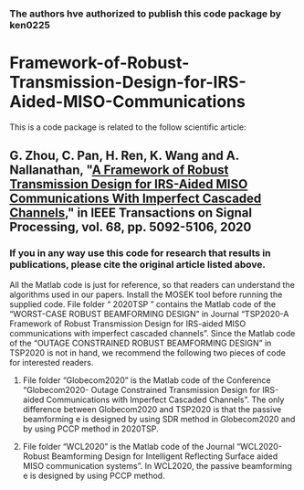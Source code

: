 ### The authors hve authorized to publish this code package by ken0225

# Framework-of-Robust-Transmission-Design-for-IRS-Aided-MISO-Communications

This is a code package is related to the follow scientific article:

## G. Zhou, C. Pan, H. Ren, K. Wang and A. Nallanathan, "[A Framework of Robust Transmission Design for IRS-Aided MISO Communications With Imperfect Cascaded Channels](https://ieeexplore.ieee.org/abstract/document/9180053)," in IEEE Transactions on Signal Processing, vol. 68, pp. 5092-5106, 2020

### If you in any way use this code for research that results in publications, please cite the original article listed above.

All the Matlab code is just for reference, so that readers can understand the algorithms used
in our papers. Install the MOSEK tool before running the supplied code.
File folder “ 2020TSP ” contains the Matlab code of the “WORST-CASE ROBUST
BEAMFORMING DESIGN” in Journal “TSP2020-A Framework of Robust Transmission Design
for IRS-aided MISO communications with imperfect cascaded channels”. Since the Matlab
code of the “OUTAGE CONSTRAINED ROBUST BEAMFORMING DESIGN” in TSP2020 is not in
hand, we recommend the following two pieces of code for interested readers.

1. File folder “Globecom2020” is the Matlab code of the Conference “Globecom2020-
Outage Constrained Transmission Design for IRS-aided Communications with Imperfect
Cascaded Channels”. The only difference between Globecom2020 and TSP2020 is that
the passive beamforming e is designed by using SDR method in Globecom2020 and by
using PCCP method in 2020TSP.

2. File folder “WCL2020” is the Matlab code of the Journal “WCL2020-Robust Beamforming
Design for Intelligent Reflecting Surface aided MISO communication systems”. In
WCL2020, the passive beamforming e is designed by using PCCP method.
